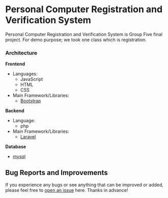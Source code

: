 # Personal Computer Registration and Verification System
Personal Computer Registration and Verification System is Group Five final project. For demo purpose; we took one class which is registration.

### Architecture
**Frontend**
- Languages: 
 	* JavaScript
	* HTML
	* CSS
- Main Framework/Libraries:
	* [Bootstrap](https://getbootstrap.com/)

**Backend**
- Language: 
	* php
- Main Framework/Libraries:
 	* [Laravel](https://laravel.com)

**Database**
- [mysql](https://www.mysql.com/)

## Bug Reports and Improvements
If you experience any bugs or see anything that can be improved or added, please feel free to [open an issue](https://github.com/MariyaEA/Group-five/issues) here. Thanks in advance!


